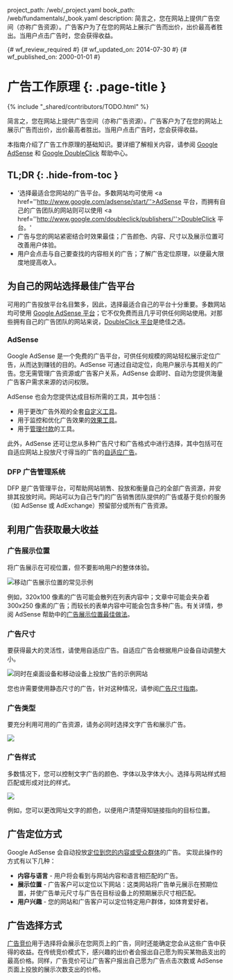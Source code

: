 project_path: /web/_project.yaml
book_path: /web/fundamentals/_book.yaml
description: 简言之，您在网站上提供广告空间（亦称广告资源）。广告客户为了在您的网站上展示广告而出价，出价最高者胜出。当用户点击广告时，您会获得收益。

{# wf_review_required #}
{# wf_updated_on: 2014-07-30 #}
{# wf_published_on: 2000-01-01 #}

# 广告工作原理 {: .page-title }

{% include "_shared/contributors/TODO.html" %}



简言之，您在网站上提供广告空间（亦称广告资源）。广告客户为了在您的网站上展示广告而出价，出价最高者胜出。当用户点击广告时，您会获得收益。

本指南介绍了广告工作原理的基础知识。要详细了解相关内容，请参阅 <a href="https://support.google.com/adsense/answer/181947">Google AdSense</a> 和 <a href="https://support.google.com/dfp_sb/?utm_medium=et&utm_source=dfp_sb_support_tab&utm_campaign=dfp_sb#topic=13148">Google DoubleClick</a> 帮助中心。


## TL;DR {: .hide-from-toc }
- '选择最适合您网站的广告平台。多数网站均可使用 <a href=''http://www.google.com/adsense/start/''>AdSense</a> 平台，而拥有自己的广告团队的网站则可以使用 <a href=''http://www.google.com/doubleclick/publishers/''>DoubleClick 平台</a>。'
- 广告与您的网站紧密结合时效果最佳；广告颜色、内容、尺寸以及展示位置可改善用户体验。
- 用户会点击与自己要查找的内容相关的广告；了解广告定位原理，以便最大限度地提高收入。


## 为自己的网站选择最佳广告平台

可用的广告投放平台名目繁多，因此，选择最适合自己的平台十分重要。多数网站均可使用 [Google AdSense 平台](http://www.google.com/adsense/start/)；它不仅免费而且几乎可供任何网站使用。对那些拥有自己的广告团队的网站来说，[DoubleClick 平台](https://www.google.com/doubleclick/publishers/)是绝佳之选。

### AdSense

Google AdSense 是一个免费的广告平台，可供任何规模的网站轻松展示定位广告，从而达到赚钱的目的。AdSense 可通过自动定位，向用户展示与其相关的广告。您无需管理广告资源或广告客户关系，AdSense 会即时、自动为您提供海量广告客户需求来源的访问权限。

AdSense 也会为您提供达成目标所需的工具，其中包括：

* 用于更改广告外观的全套[自定义工具](https://support.google.com/adsense/answer/160374)。
* 用于监控和优化广告效果的[效果工具](https://support.google.com/adsense/answer/2973289)。
* 用于[管理付款](https://support.google.com/adsense/answer/2569265)的工具。

此外，AdSense 还可让您从多种广告尺寸和广告格式中进行选择，其中包括可在自适应网站上投放尺寸得当的广告的[自适应广告](https://support.google.com/adsense/answer/3213689)。


### DFP 广告管理系统

DFP 是广告管理平台，可帮助网站销售、投放和衡量自己的全部广告资源，并安排其投放时间。网站可以为自己专门的广告销售团队提供的广告或基于竞价的服务（如 AdSense 或 AdExchange）预留部分或所有广告资源。

## 利用广告获取最大收益

### 广告展示位置
将广告展示在可视位置，但不要影响用户的整体体验。

<img src="images/mobile_ads_placement.png" alt="移动广告展示位置的常见示例">

例如，320x100 像素的广告可能会散列在列表内容中；文章中可能会夹杂着 300x250 像素的广告；而较长的表单内容中可能会包含多种广告。有关详情，参阅 AdSense 帮助中的[广告展示位置最佳做法](https://support.google.com/adsense/answer/1282097)。

### 广告尺寸
要获得最大的灵活性，请使用自适应广告。自适应广告会根据用户设备自动调整大小。

<img src="images/ad-ss-600.png" 
  srcset="images/ad-ss-1200.png 1200w, 
          images/ad-ss-900.png 900w,
          images/ad-ss-600.png 600w, 
          images/ad-ss-300.png 300w" 
  alt="同时在桌面设备和移动设备上投放广告的示例网站">

您也许需要使用静态尺寸的广告，针对这种情况，请参阅[广告尺寸指南](https://support.google.com/adsense/answer/6002621)。


### 广告类型
要充分利用可用的广告资源，请务必同时选择文字广告和展示广告。

<img src="images/mobileimage.png">

### 广告样式
多数情况下，您可以控制文字广告的颜色、字体以及字体大小。选择与网站样式相匹配或形成对比的样式。

<img src="images/mobiletext_withcolor.png">

例如，您可以更改网址文字的颜色，以便用户清楚得知链接指向的目标位置。


## 广告定位方式
Google AdSense 会自动投放[定位到您的内容或受众群体](https://support.google.com/adsense/answer/9713)的广告。
实现此操作的方式有以下几种：

* **内容与语言** - 用户将会看到与网站内容和语言相匹配的广告。
* **展示位置** - 广告客户可以定位以下网站：这类网站将广告单元展示在预期位置，并使广告单元尺寸与广告在目标设备上的预期展示尺寸相匹配。
* **用户兴趣** - 您的网站和广告客户可以定位特定用户群体，如体育爱好者。


## 广告选择方式
[广告竞价](https://support.google.com/adsense/answer/160525)用于选择将会展示在您网页上的广告，同时还能确定您会从这些广告中获得的收益。在传统竞价模式下，感兴趣的出价者会报出自己愿为购买某物品支出的最高价格。同样，广告竞价可让广告客户报出自己愿为广告点击次数或 AdSense 页面上投放的展示次数支出的价格。


